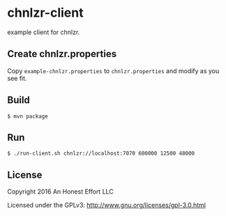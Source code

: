 # chnlzr-client

example client for chnlzr.

## Create chnlzr.properties
Copy `example-chnlzr.properties` to `chnlzr.properties` and modify as you see fit.

## Build
```
$ mvn package
```

## Run
```
$ ./run-client.sh chnlzr://localhost:7070 600000 12500 48000
```

## License

Copyright 2016 An Honest Effort LLC

Licensed under the GPLv3: http://www.gnu.org/licenses/gpl-3.0.html
